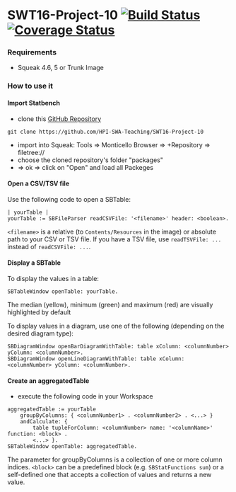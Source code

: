 # SWT16-Project-10 [![Build Status](https://travis-ci.org/HPI-SWA-Teaching/SWT16-Project-10.svg?branch=master)](https://travis-ci.org/HPI-SWA-Teaching/SWT16-Project-10)[![Coverage Status](https://img.shields.io/coveralls/HPI-SWA-Teaching/SWT16-Project-10/master.svg?maxAge=0)](https://coveralls.io/github/HPI-SWA-Teaching/SWT16-Project-10?branch=master)

### Requirements
- Squeak 4.6, 5 or Trunk Image

### How to use it
#### Import Statbench
- clone this [GitHub Repository](https://github.com/HPI-SWA-Teaching/SWT16-Project-10)
```
git clone https://github.com/HPI-SWA-Teaching/SWT16-Project-10
```
- import into Squeak: Tools => Monticello Browser => +Repository => filetree://
- choose the cloned repository's folder "packages"
- => ok => click on "Open" and load all Packeges

#### Open a CSV/TSV file
Use the following code to open a SBTable:
```
| yourTable |
yourTable := SBFileParser readCSVFile: '<filename>' header: <boolean>.
```
`<filename>` is a relative (to `Contents/Resources` in the image) or absolute path to your CSV or TSV file.
If you have a TSV file, use `readTSVFile: ...` instead of `readCSVFile: ...`.

#### Display a SBTable
To display the values in a table:
```
SBTableWindow openTable: yourTable.
```
The median (yellow), minimum (green) and maximum (red) are visually highlighted by default

To display values in a diagram, use one of the following (depending on the desired diagram type):
```
SBDiagramWindow openBarDiagramWithTable: table xColumn: <columnNumber> yColumn: <columnNumber>.
SBDiagramWindow openLineDiagramWithTable: table xColumn: <columnNumber> yColumn: <columnNumber>.
```

#### Create an aggregatedTable
- execute the following code in your Workspace
```
aggregatedTable := yourTable
	groupByColumns: { <columnNumber1> . <columnNumber2> . <...> }
	andCalculate: {
		table tupleForColumn: <columnNumber> name: '<columnName>' function: <block> .
		<...> }.
SBTableWindow openTable: aggregatedTable.
```
The parameter for groupByColumns is a collection of one or more column indices.
`<block>` can be a predefined block (e.g. `SBStatFunctions sum`) or a self-defined one that accepts a collection of values and returns a new value.

